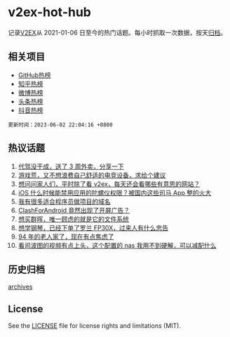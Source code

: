 # v2ex-hot-hub

 记录[V2EX](https://www.v2ex.com/)从 2021-01-06 日至今的热门话题。每小时抓取一次数据，按天[归档](archives)。
 
 ## 相关项目

- [GitHub热榜](https://github.com/snaildev/github-hot-hub)
- [知乎热榜](https://github.com/snaildev/zhihu-hot-hub)
- [微博热榜](https://github.com/snaildev/weibo-hot-hub)
- [头条热榜](https://github.com/snaildev/toutiao-hot-hub)
- [抖音热榜](https://github.com/snaildev/douyin-hot-hub)


 `更新时间：2023-06-02 22:04:16 +0800`

## 热议话题

1. [代驾没干成，送了 3 周外卖，分享一下](https://www.v2ex.com/t/945105)
1. [游戏荒，又不想浪费自己舒适的电竞设备，求给个建议](https://www.v2ex.com/t/945257)
1. [想问问家人们，平时除了看 v2ex，每天还会看哪些有意思的网站？](https://www.v2ex.com/t/945107)
1. [iOS 什么时候能禁用应用的陀螺仪权限？被国内这些司马 App 整的火大](https://www.v2ex.com/t/945037)
1. [我有很多适合程序员做项目的域名](https://www.v2ex.com/t/945090)
1. [ClashForAndroid 竟然出现了开屏广告？](https://www.v2ex.com/t/945110)
1. [想买群晖，唯一顾虑的就是它的文件系统](https://www.v2ex.com/t/945054)
1. [想学钢琴，已经下单了罗兰 FP30X，过来人有什么忠告](https://www.v2ex.com/t/945171)
1. [94 年的老人家了，现在有点焦虑了](https://www.v2ex.com/t/945070)
1. [看司波图的视频有点上头，这个配置的 nas 我用不到硬解，可以减配什么](https://www.v2ex.com/t/945108)

## 历史归档

[archives](archives)

## License

See the [LICENSE](LICENSE) file for license rights and limitations (MIT).
